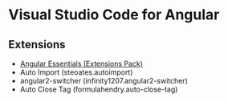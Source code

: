 # Visual Studio Code for Angular

## Extensions

* [Angular Essentials (Extensions Pack)](https://marketplace.visualstudio.com/items?itemName=johnpapa.angular-essentials)
* Auto Import (steoates.autoimport)
* angular2-switcher (infinity1207.angular2-switcher)
* Auto Close Tag (formulahendry.auto-close-tag)
